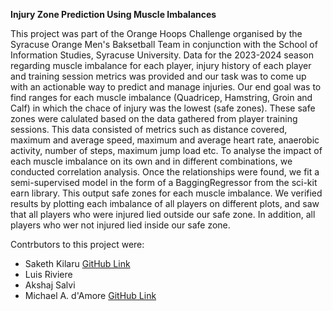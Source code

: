 **Injury Zone Prediction Using Muscle Imbalances**

This project was part of the Orange Hoops Challenge organised by the Syracuse Orange Men's Baksetball Team in conjunction with the School of Information Studies, Syracuse University. Data for the 2023-2024 season regarding muscle imbalance for each player, injury history of each player and training session metrics was provided and our task was to come up with an actionable way to predict and manage injuries. 
Our end goal was to find ranges for each muscle imbalance (Quadricep, Hamstring, Groin and Calf) in which the chace of injury was the lowest (safe zones). These safe zones were calulated based on the data gathered from player training sessions. This data consisted of metrics such as distance covered, maximum and average speed, maximum and average heart rate, anaerobic activity, number of steps, maximum jump load etc. To analyse the impact of each muscle imbalance on its own and in different combinations, we conducted correlation analysis. Once the relationships were found, we fit a semi-supervised model in the form of a BaggingRegressor from the sci-kit earn library. This output safe zones for each muscle imbalance. We verified results by plotting each imbalance of all players on different plots, and saw that all players who were injured lied outside our safe zone. In addition, all players who wer not injured lied inside our safe zone.

Contrbutors to this project were:
* Saketh Kilaru [GitHub Link](https://github.com/sakethkilaru)
* Luis Riviere
* Akshaj Salvi
* Michael A. d'Amore [GitHub Link](https://github.com/madamore-1)
